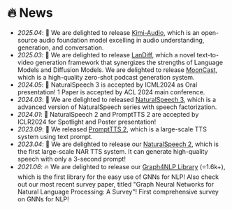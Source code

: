 # 🔥 News
- *2025.04*: 🎉 We are delighted to release [Kimi-Audio](https://github.com/MoonshotAI/Kimi-Audio?tab=readme-ov-file), which is an open-source audio foundation model excelling in audio understanding, generation, and conversation.
- *2025.03*: 🎉 We are delighted to release [LanDiff](https://landiff.github.io/), which a novel text-to-video generation framework that synergizes the strengths of Language Models and Diffusion Models. We are delighted to release [MoonCast](https://mooncastdemo.github.io/), which is a high-quality zero-shot podcast generation system.
- *2024.05*: 🎉 NaturalSpeech 3 is accepted by ICML2024 as Oral presentation! 1 Paper is accepted by ACL 2024 main conference.
- *2024.03*: 🎉 We are delighted to released [NaturalSpeech 3](https://speechresearch.github.io/naturalspeech3/), which is a advanced version of NaturalSpeech series with speech factorization.
- *2024.01*: 🎉 NaturalSpeech 2 and PromptTTS 2 are accepted by ICLR2024 for Spotlight and Poster presentation!
- *2023.09*: 🎉 We released [PromptTTS 2](https://speechresearch.github.io/prompttts2/), which is a large-scale TTS system using text prompt.
- *2023.04*: 🎉 We are delighted to release our [NaturalSpeech 2](https://speechresearch.github.io/naturalspeech2/), which is the first large-scale NAR TTS system. It can generate high-quality speech with only a 3-second prompt!
- *2021.06*: 🔥 We are delighted to release our [Graph4NLP Library](https://github.com/graph4ai/graph4nlp) (⭐️1.6k+), which is the first library for the easy use of GNNs for NLP! Also check out our most recent survey paper, titled "Graph Neural Networks for Natural Language Processing: A Survey"! First comprehensive survey on GNNs for NLP!